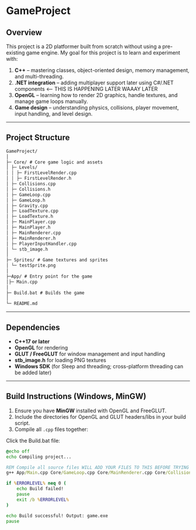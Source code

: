 # GameProject

## Overview

This project is a 2D platformer built from scratch without using a pre-existing game engine. My goal for this project is to learn and experiment with:

1. **C++** – mastering classes, object-oriented design, memory management, and multi-threading.  
2. **.NET integration** – adding multiplayer support later using C#/.NET components <-- THIS IS HAPPENING LATER WAAAY LATER 
3. **OpenGL** – learning how to render 2D graphics, handle textures, and manage game loops manually.  
4. **Game design** – understanding physics, collisions, player movement, input handling, and level design.  

---

## Project Structure

```md
GameProject/
│
├─ Core/ # Core game logic and assets
│ ├─ Levels/
│ │ ├─ FirstLevelRender.cpp
│ │ ├─ FirstLevelRender.h
│ ├─ Collisions.cpp
│ ├─ Collisions.h
│ ├─ GameLoop.cpp
│ ├─ GameLoop.h
│ ├─ Gravity.cpp
│ ├─ LoadTexture.cpp
│ ├─ LoadTexture.h
│ ├─ MainPlayer.cpp
│ ├─ MainPlayer.h
│ ├─ MainRenderer.cpp
│ ├─ MainRenderer.h
│ ├─ PlayerInputHandler.cpp
│ └─ stb_image.h
│
├─ Sprites/ # Game textures and sprites
│ └─ testSprite.png
│
├─App/ # Entry point for the game
│├─ Main.cpp
│
├─ Build.bat # Builds the game
│
└─ README.md
```

---

## Dependencies

- **C++17 or later**  
- **OpenGL** for rendering  
- **GLUT / FreeGLUT** for window management and input handling  
- **stb_image.h** for loading PNG textures  
- **Windows SDK** (for Sleep and threading; cross-platform threading can be added later)  

---

## Build Instructions (Windows, MinGW)

1. Ensure you have **MinGW** installed with OpenGL and FreeGLUT.  
2. Include the directories for OpenGL and GLUT headers/libs in your build script.  
3. Compile all `.cpp` files together:

Click the Build.bat file:

```bat
@echo off
echo Compiling project...

REM Compile all source files WILL ADD YOUR FILES TO THIS BEFORE TRYING TO BUILD!!!!!!!!!!
g++ App/Main.cpp Core/GameLoop.cpp Core/MainRenderer.cpp Core/Collisions.cpp Core/LoadTexture.cpp Core/MainPlayer.cpp Core/Gravity.cpp Core/PlayerInputHandler.cpp Core/Levels/FirstLevelRender.cpp -IC:/mingw64/include -ICore -LC:/mingw64/lib -lfreeglut -lopengl32 -lgdi32 -lglu32 -o game.exe

if %ERRORLEVEL% neq 0 (
    echo Build failed!
    pause
    exit /b %ERRORLEVEL%
)

echo Build successful! Output: game.exe
pause
```

